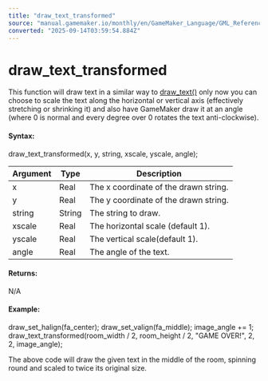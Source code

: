 ```yaml
---
title: "draw_text_transformed"
source: "manual.gamemaker.io/monthly/en/GameMaker_Language/GML_Reference/Drawing/Text/draw_text_transformed.htm"
converted: "2025-09-14T03:59:54.884Z"
---
```


# draw\_text\_transformed

This function will draw text in a similar way to [draw\_text()](../../../../../../../GameMaker_Language/GML_Reference/Drawing/Text/draw_text.md) only now you can choose to scale the text along the horizontal or vertical axis (effectively stretching or shrinking it) and also have GameMaker draw it at an angle (where 0 is normal and every degree over 0 rotates the text anti-clockwise).

#### Syntax:

draw\_text\_transformed(x, y, string, xscale, yscale, angle);

| Argument | Type | Description |
| --- | --- | --- |
| x | Real | The x coordinate of the drawn string. |
| y | Real | The y coordinate of the drawn string. |
| string | String | The string to draw. |
| xscale | Real | The horizontal scale (default 1). |
| yscale | Real | The vertical scale(default 1). |
| angle | Real | The angle of the text. |

#### Returns:

N/A

#### Example:

draw\_set\_halign(fa\_center);
draw\_set\_valign(fa\_middle);
image\_angle += 1;
draw\_text\_transformed(room\_width / 2, room\_height / 2, "GAME OVER!", 2, 2, image\_angle);

The above code will draw the given text in the middle of the room, spinning round and scaled to twice its original size.
